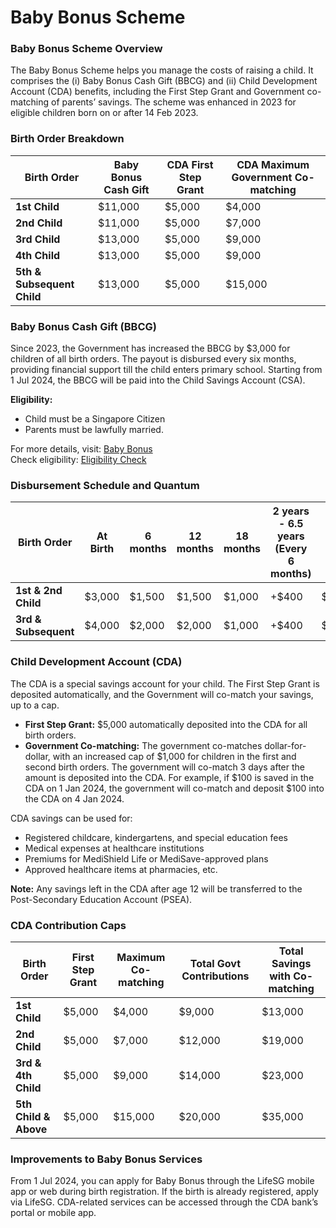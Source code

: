 # Baby Bonus Scheme

### Baby Bonus Scheme Overview
The Baby Bonus Scheme helps you manage the costs of raising a child. It comprises the (i) Baby Bonus Cash Gift (BBCG) and (ii) Child Development Account (CDA) benefits, including the First Step Grant and Government co-matching of parents’ savings. The scheme was enhanced in 2023 for eligible children born on or after 14 Feb 2023.

### Birth Order Breakdown

| Birth Order                | Baby Bonus Cash Gift | CDA First Step Grant | CDA Maximum Government Co-matching |
|----------------------------|----------------------|----------------------|------------------------------------|
| **1st Child**              | $11,000              | $5,000               | $4,000                             |
| **2nd Child**              | $11,000              | $5,000               | $7,000                             |
| **3rd Child**              | $13,000              | $5,000               | $9,000                             |
| **4th Child**              | $13,000              | $5,000               | $9,000                            |
| **5th & Subsequent Child** | $13,000              | $5,000               | $15,000                            |

### Baby Bonus Cash Gift (BBCG)
Since 2023, the Government has increased the BBCG by $3,000 for children of all birth orders. The payout is disbursed every six months, providing financial support till the child enters primary school. Starting from 1 Jul 2024, the BBCG will be paid into the Child Savings Account (CSA).

**Eligibility:**
- Child must be a Singapore Citizen
- Parents must be lawfully married.

For more details, visit: [Baby Bonus](https://www.life.gov.sg/services/baby-bonus)  
Check eligibility: [Eligibility Check](https://go.gov.sg/bbeligibilitycheck)

### Disbursement Schedule and Quantum

| Birth Order         | At Birth  | 6 months | 12 months | 18 months | 2 years - 6.5 years (Every 6 months) | Total Cash Gift |
|---------------------|-----------|----------|-----------|-----------|--------------------------------------|-----------------|
| **1st & 2nd Child** | $3,000    | $1,500   | $1,500    | $1,000    | +$400                                | $11,000         |
| **3rd & Subsequent**| $4,000    | $2,000   | $2,000    | $1,000    | +$400                                | $13,000         |

### Child Development Account (CDA)
The CDA is a special savings account for your child. The First Step Grant is deposited automatically, and the Government will co-match your savings, up to a cap.

- **First Step Grant:** $5,000 automatically deposited into the CDA for all birth orders.
- **Government Co-matching:** The government co-matches dollar-for-dollar, with an increased cap of $1,000 for children in the first and second birth orders. The government will co-match 3 days after the amount is deposited into the CDA. For example, if $100 is saved in the CDA on 1 Jan 2024, the government will co-match and deposit $100 into the CDA on 4 Jan 2024.

CDA savings can be used for:
- Registered childcare, kindergartens, and special education fees
- Medical expenses at healthcare institutions
- Premiums for MediShield Life or MediSave-approved plans
- Approved healthcare items at pharmacies, etc.

**Note:** Any savings left in the CDA after age 12 will be transferred to the Post-Secondary Education Account (PSEA).

### CDA Contribution Caps

| Birth Order          | First Step Grant | Maximum Co-matching | Total Govt Contributions | Total Savings with Co-matching |
|----------------------|------------------|---------------------|--------------------------|--------------------------------|
| **1st Child**        | $5,000           | $4,000              | $9,000                   | $13,000                        |
| **2nd Child**        | $5,000           | $7,000              | $12,000                  | $19,000                        |
| **3rd & 4th Child**  | $5,000           | $9,000              | $14,000                  | $23,000                        |
| **5th Child & Above**| $5,000           | $15,000             | $20,000                  | $35,000                        |

### Improvements to Baby Bonus Services
From 1 Jul 2024, you can apply for Baby Bonus through the LifeSG mobile app or web during birth registration. If the birth is already registered, apply via LifeSG. CDA-related services can be accessed through the CDA bank’s portal or mobile app.